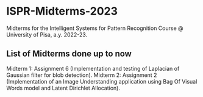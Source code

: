# ISPR-Midterms-2023
Midterms for the Intelligent Systems for Pattern Recognition Course @ University of Pisa, a.y. 2022-23.

## List of Midterms done up to now
Midterm 1: Assignment 6 (Implementation and testing of Laplacian of Gaussian filter for blob detection).
Midterm 2: Assignment 2 (Implementation of an Image Understanding application using Bag Of Visual Words model and Latent Dirichlet Allocation).

